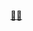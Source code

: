 [:link::notebook:](https://github.com/harut0111/Code-Share/blob/master/react-i18next-translation.md)
